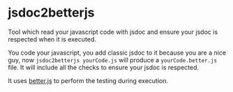 jsdoc2betterjs
==============

Tool which read your javascript code with jsdoc and ensure your jsdoc is respected when it is executed.

You code your javascript, you add classic jsdoc to it because you are a nice guy, now ```jsdoc2betterjs yourCode.js``` will produce a ```yourCode.better.js``` file. It will include all the checks to ensure your jsdoc is respected.

It uses [better.js](http://betterjs.org) to perform the testing during execution.
